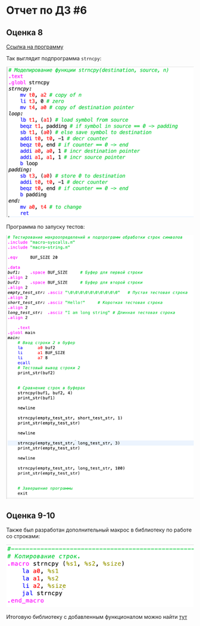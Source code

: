 # Отчет по ДЗ #6

## Оценка 8

[Ссылка на программу](program/)

Так выглядит подпрограмма `strncpy`:

![strncpy](static/image1.png)

Программа по запуску тестов:

![main](static/image2.png)

## Оценка 9-10

Также был разработан дополнительный макрос в библиотеку по работе со строками:

![macro](static/image3.png)

Итоговую библиотеку с добавленным функционалом можно найти [тут](lib/)
